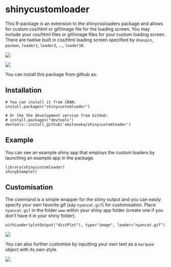 # shinycustomloader

This R-package is an extension to the shinycssloaders package and allows for custom css/html or gif/image file for the loading screen. You may include your css/html files or gif/image files for your custom loading screen. There are twelve built in css/html loading screen specified by `dnaspin`, `pacman`, `loader1`, `loader2`,  ...,  `loader10`.

![](https://media.giphy.com/media/3003DK1rpsZ3Piwpul/giphy.gif)

![](https://media.giphy.com/media/EPSwicM3rSW5IOuo7W/giphy.gif)

You can install this package from github as:

## Installation 

```
# You can install it from CRAN:
install.packages("shinycustomloader")

# Or the the development version from GitHub:
# install.packages("devtools")
devtools::install_github('emitanaka/shinycustomloader')
```

## Example 

You can see an example shiny app that employs the custom loaders by launching an example app in the package.

```
library(shinycustomloader)
shinyExample()

```
## Customisation

The command is a simple wrapper for the shiny output and you can easily specify your own favorite gif (say `nyancat.gif`) for customisation. Place `nyancat.gif` in the folder `www` within your shiny app folder (create one if you don't have it in your shiny folder).

```
withLoader(plotOutput("distPlot"), type="image", loader="nyancat.gif")
```
![](https://media.giphy.com/media/oFNyK22CfBfMKdXkQX/giphy.gif)

You can also further customise by inputting your own text as a `marquee` object with its own style.

![](https://media.giphy.com/media/55d9JgTujyRfS2kP1l/giphy.gif)

